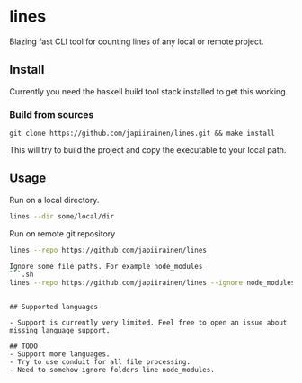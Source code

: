 # lines

Blazing fast CLI tool for counting lines of any local or remote project.

## Install

Currently you need the haskell build tool stack installed to get this working.

### Build from sources

```
git clone https://github.com/japiirainen/lines.git && make install
```

This will try to build the project and copy the executable to your local path.

## Usage

Run on a local directory.
```.sh
lines --dir some/local/dir
```

Run on remote git repository
```.sh
lines --repo https://github.com/japiirainen/lines

Ignore some file paths. For example node_modules
```.sh
lines --repo https://github.com/japiirainen/lines --ignore node_modules
```
```

## Supported languages

- Support is currently very limited. Feel free to open an issue about missing language support.

## TODO
- Support more languages.
- Try to use conduit for all file processing.
- Need to somehow ignore folders line node_modules.
